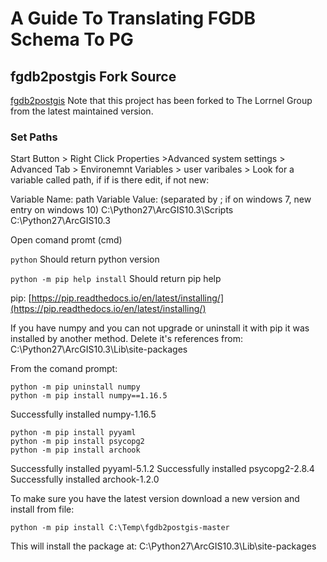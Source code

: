 # A Guide To Translating FGDB Schema To PG

## fgdb2postgis Fork Source
[fgdb2postgis](https://github.com/dersteppenwolf/fgdb2postgis)
Note that this project has been forked to The Lorrnel Group from the latest maintained version.

### Set Paths
Start Button > Right Click Properties >Advanced system settings > Advanced Tab > Environemnt Variables > user varibales >
Look for a variable called path, if if is there edit, if not new:

Variable Name: path
Variable Value: (separated by ; if on windows 7, new entry on windows 10)
C:\Python27\ArcGIS10.3\Scripts
C:\Python27\ArcGIS10.3

Open comand promt (cmd)

```python```
Should return python version

```python -m pip help install```
Should return pip help

pip:
[https://pip.readthedocs.io/en/latest/installing/](https://pip.readthedocs.io/en/latest/installing/)

If you have numpy and you can not upgrade or uninstall it with pip it was installed by another method.  Delete it's references from:
C:\Python27\ArcGIS10.3\Lib\site-packages

From the comand prompt:
```
python -m pip uninstall numpy
python -m pip install numpy==1.16.5 
```
Successfully installed numpy-1.16.5
```
python -m pip install pyyaml
python -m pip install psycopg2
python -m pip install archook
```
Successfully installed pyyaml-5.1.2
Successfully installed psycopg2-2.8.4
Successfully installed archook-1.2.0

To make sure you have the latest version download a new version and install from file:

```python -m pip install C:\Temp\fgdb2postgis-master```

This will install the package at:
C:\Python27\ArcGIS10.3\Lib\site-packages
